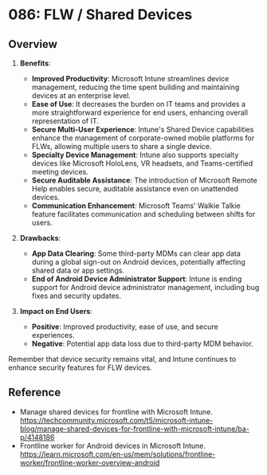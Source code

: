 # 086: FLW / Shared Devices

## Overview

1. **Benefits**:
   - **Improved Productivity**: Microsoft Intune streamlines device management, reducing the time spent building and maintaining devices at an enterprise level.
   - **Ease of Use**: It decreases the burden on IT teams and provides a more straightforward experience for end users, enhancing overall representation of IT.
   - **Secure Multi-User Experience**: Intune's Shared Device capabilities enhance the management of corporate-owned mobile platforms for FLWs, allowing multiple users to share a single device.
   - **Specialty Device Management**: Intune also supports specialty devices like Microsoft HoloLens, VR headsets, and Teams-certified meeting devices.
   - **Secure Auditable Assistance**: The introduction of Microsoft Remote Help enables secure, auditable assistance even on unattended devices.
   - **Communication Enhancement**: Microsoft Teams' Walkie Talkie feature facilitates communication and scheduling between shifts for users.

2. **Drawbacks**:
   - **App Data Clearing**: Some third-party MDMs can clear app data during a global sign-out on Android devices, potentially affecting shared data or app settings.
   - **End of Android Device Administrator Support**: Intune is ending support for Android device administrator management, including bug fixes and security updates.

3. **Impact on End Users**:
   - **Positive**: Improved productivity, ease of use, and secure experiences.
   - **Negative**: Potential app data loss due to third-party MDM behavior.

Remember that device security remains vital, and Intune continues to enhance security features for FLW devices.

## Reference

* Manage shared devices for frontline with Microsoft Intune. https://techcommunity.microsoft.com/t5/microsoft-intune-blog/manage-shared-devices-for-frontline-with-microsoft-intune/ba-p/4148186
* Frontline worker for Android devices in Microsoft Intune. https://learn.microsoft.com/en-us/mem/solutions/frontline-worker/frontline-worker-overview-android


